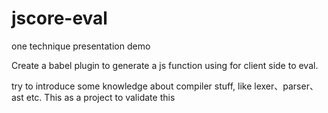 # jscore-eval
one technique presentation demo 


Create a babel plugin to generate a js function using for client side to eval.

try to introduce some knowledge about compiler stuff, like lexer、parser、ast etc.
This as a project to validate this 

